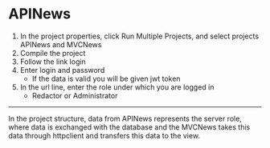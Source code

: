 ﻿# APINews
1. In the project properties, click Run Multiple Projects, and select projects APINews and MVCNews
2. Compile the project
3. Follow the link login
4. Enter login and password
   * If the data is valid you will be given jwt token
5. In the url line, enter the role under which you are logged in
   * Redactor or Administrator
---
In the project structure, data from APINews represents the server role, where data is exchanged with the database and the MVCNews takes this data through httpclient and transfers this data to the view.

